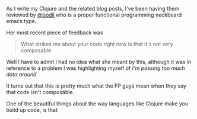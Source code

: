 As I write my Clojure and the related blog posts, I've been having them reviewed by [@bodil](http://twitter/bodil) who is a proper functional programming neckbeard emacs type.

Her most recent piece of feedback was

  <blockquote>
    What strikes me about your code right now is that it's not very composable
  </blockquote>

Well I have to admit I had no idea what she meant by this, although it was in reference to a problem I was highlighting myself of *I'm passing too much data around*

It turns out that this is pretty much what the FP guys mean when they say that code isn't composable.

One of the beautiful things about the way languages like Clojure make you build up code, is that 
